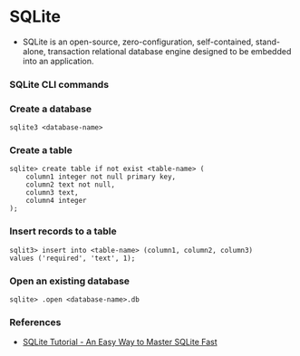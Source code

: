 # SQLite
- SQLite is an open-source, zero-configuration, self-contained, stand-alone, transaction relational database engine designed to be embedded into an application.


### SQLite CLI commands

### Create a database
```
sqlite3 <database-name>
```

### Create a table
```
sqlite> create table if not exist <table-name> (
    column1 integer not null primary key,
    column2 text not null,
    column3 text,
    column4 integer
);
```

### Insert records to a table
```
sqlit3> insert into <table-name> (column1, column2, column3)
values ('required', 'text', 1);
```


### Open an existing database
```
sqlite> .open <database-name>.db
```



### References
- [SQLite Tutorial - An Easy Way to Master SQLite Fast](https://www.sqlitetutorial.net/)

